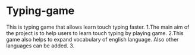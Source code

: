 # Typing-game
This is typing game that allows learn touch typing faster.
1.The main aim of the project is to help users to learn touch typing by playing game.
2.This game also helps to expand vocabulary of english language. Also other languages can be added.
3.

